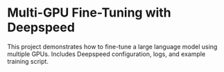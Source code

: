 # Multi-GPU Fine-Tuning with Deepspeed

This project demonstrates how to fine-tune a large language model using multiple GPUs.
Includes Deepspeed configuration, logs, and example training script.
